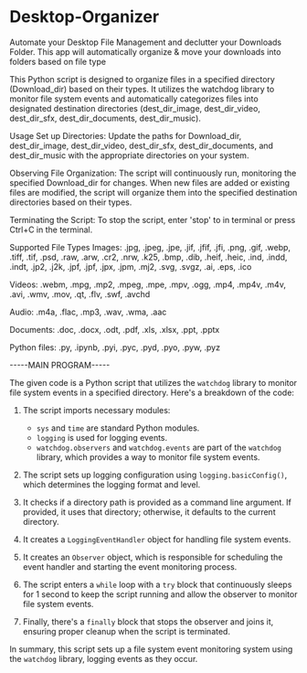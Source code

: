 # Desktop-Organizer
Automate your Desktop File Management and declutter your Downloads Folder. This app will automatically organize &amp; move your downloads into folders based on file type


This Python script is designed to organize files in a specified directory (Download_dir) based on their types. It utilizes the watchdog library to monitor file system events and automatically categorizes files into designated destination directories (dest_dir_image, dest_dir_video, dest_dir_sfx, dest_dir_documents, dest_dir_music).


Usage
Set up Directories:
Update the paths for Download_dir, dest_dir_image, dest_dir_video, dest_dir_sfx, dest_dir_documents, and dest_dir_music with the appropriate directories on your system.


Observing File Organization:
The script will continuously run, monitoring the specified Download_dir for changes. When new files are added or existing files are modified, the script will organize them into the specified destination directories based on their types.


Terminating the Script:
To stop the script, enter 'stop' to in terminal or press Ctrl+C in the terminal.


Supported File Types
Images: .jpg, .jpeg, .jpe, .jif, .jfif, .jfi, .png, .gif, .webp, .tiff, .tif, .psd, .raw, .arw, .cr2, .nrw, .k25, .bmp, .dib, .heif, .heic, .ind, .indd, .indt, .jp2, .j2k, .jpf, .jpf, .jpx, .jpm, .mj2, .svg, .svgz, .ai, .eps, .ico

Videos: .webm, .mpg, .mp2, .mpeg, .mpe, .mpv, .ogg, .mp4, .mp4v, .m4v, .avi, .wmv, .mov, .qt, .flv, .swf, .avchd

Audio: .m4a, .flac, .mp3, .wav, .wma, .aac

Documents: .doc, .docx, .odt, .pdf, .xls, .xlsx, .ppt, .pptx

Python files: .py, .ipynb, .pyi, .pyc, .pyd, .pyo, .pyw, .pyz



 -----MAIN PROGRAM-----

The given code is a Python script that utilizes the `watchdog` library to monitor file system events in a specified directory. Here's a breakdown of the code:

1. The script imports necessary modules:
   - `sys` and `time` are standard Python modules.
   - `logging` is used for logging events.
   - `watchdog.observers` and `watchdog.events` are part of the `watchdog` library, which provides a way to monitor file system events.

2. The script sets up logging configuration using `logging.basicConfig()`, which determines the logging format and level.

3. It checks if a directory path is provided as a command line argument. If provided, it uses that directory; otherwise, it defaults to the current directory.

4. It creates a `LoggingEventHandler` object for handling file system events.

5. It creates an `Observer` object, which is responsible for scheduling the event handler and starting the event monitoring process.

6. The script enters a `while` loop with a `try` block that continuously sleeps for 1 second to keep the script running and allow the observer to monitor file system events.

7. Finally, there's a `finally` block that stops the observer and joins it, ensuring proper cleanup when the script is terminated.

In summary, this script sets up a file system event monitoring system using the `watchdog` library, logging events as they occur.  
